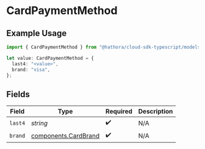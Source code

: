 # CardPaymentMethod

## Example Usage

```typescript
import { CardPaymentMethod } from "@hathora/cloud-sdk-typescript/models/components";

let value: CardPaymentMethod = {
  last4: "<value>",
  brand: "visa",
};
```

## Fields

| Field                                                        | Type                                                         | Required                                                     | Description                                                  |
| ------------------------------------------------------------ | ------------------------------------------------------------ | ------------------------------------------------------------ | ------------------------------------------------------------ |
| `last4`                                                      | *string*                                                     | :heavy_check_mark:                                           | N/A                                                          |
| `brand`                                                      | [components.CardBrand](../../models/components/cardbrand.md) | :heavy_check_mark:                                           | N/A                                                          |